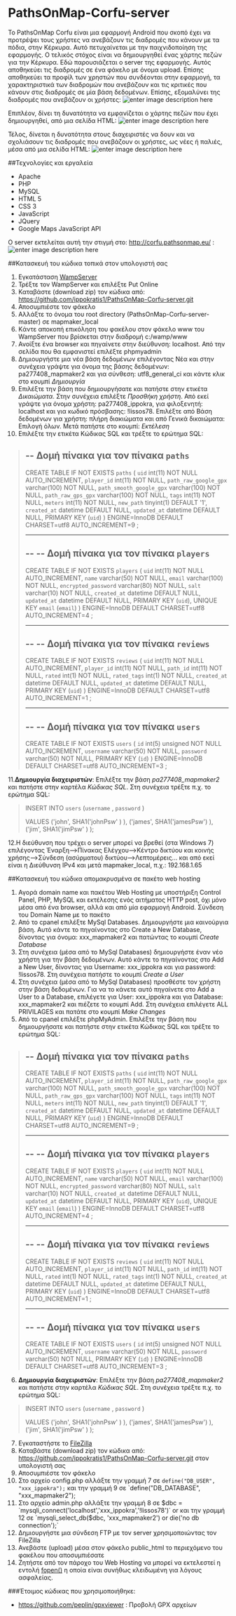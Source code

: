 # PathsOnMap-Corfu-server

Το PathsOnMap Corfu είναι μια εφαρμογή Android που σκοπό έχει να προτρέψει τους χρήστες να ανεβάζουν τις διαδρομές που κάνουν με τα πόδια, στην Κέρκυρα. Αυτό πετυχαίνεται με την παιχνιδοποίηση της εφαρμογής. Ο τελικός στόχος είναι να δημιουργηθεί ένας χάρτης πεζών για την Κέρκυρα. 
Εδώ παρουσιάζεται ο server της εφαρμογής. Αυτός αποθηκεύει τις διαδρομές σε ένα φάκελο με όνομα upload. Επίσης αποθηκεύει τα προφίλ των χρηστών που συνδέονται στην εφαρμογή, τα χαρακτηριστικά των διαδρομών που ανεβάζουν και τις κριτικές που κάνουν στις διαδρομές σε μία βάση δεδομένων.
Επίσης, εξομαλύνει της διαδρομές που ανεβάζουν οι χρήστες:
![enter image description here](https://cloud.githubusercontent.com/assets/3535061/9038287/e22026b0-39fb-11e5-88bd-121acd43572b.gif)

 Επιπλέον, δίνει τη δυνατότητα να εμφανίζεται ο χάρτης πεζών που έχει δημιουργηθεί, από μια σελίδα HTML:
 ![enter image description here](https://cloud.githubusercontent.com/assets/3535061/9038283/dd60c7b0-39fb-11e5-87a7-3b679fd1b6f1.png)
 
Τέλος, δίνεται η δυνατότητα στους διαχειριστές να δουν και να σχολιάσουν τις διαδρομές που ανεβάζουν οι χρήστες, ως νέες ή παλιές, μέσα από μια σελίδα HTML:
![enter image description here](https://cloud.githubusercontent.com/assets/3535061/9038280/d8e02168-39fb-11e5-8b4a-d2992e48efb8.png)


##Τεχνολογίες και εργαλεία

 - Apache
 - PHP
 - MySQL
 - HTML 5
 - CSS 3
 - JavaScript
 - JQuery 
 - Google Maps JavaScript API 

Ο server εκτελείται αυτή την στιγμή στο: http://corfu.pathsonmap.eu/ :
![enter image description here](https://cloud.githubusercontent.com/assets/3535061/9038289/e89de6f8-39fb-11e5-93a1-54eb64db6ca2.png)


##Κατασκευή του κώδικα τοπικά στον υπολογιστή σας

 1. Εγκατάσταση [WampServer](http://www.wampserver.com/en/)
 2. Τρέξτε τον WampServer και επιλέξτε Put Online
 3. Καταβάστε (download zip) τον κώδικα από: https://github.com/ippokratis1/PathsOnMap-Corfu-server.git
 4. Αποσυμπιέστε τον φάκελο
 5. Αλλάξτε το όνομα του root directory (PathsOnMap-Corfu-server-master) σε mapmaker_local
 6. Kάντε αποκοπή επικόληση του φακέλου στον φάκελο www του WampServer που βρίσκεται στην διαδρομή c:/wamp/www
 7. Ανοίξτε ένα browser και πηγαίνετε στην διεύθυνση: localhost. Από την σελίδα που θα εμφανιστεί επιλέξτε phpmyadmin
 8. Δημιουργήστε μια νέα βάση δεδομένων επιλέγοντας Νέα και στην συνέχεια γράψτε για όνομα της βάσης δεδομένων: pa277408_mapmaker2 και για σύνθεση: utf8_general_ci και κάντε κλικ στο κουμπί *Δημιουργία*
 9. Επιλέξτε την βάση που δημιουργήσατε και πατήστε στην ετικέτα *Δικαιώματα*. Στην συνέχεια επιλέξτε *Προσθήκη χρήστη*. Από εκεί γράψτε για όνομα χρήστη: pa277408_ippokra, για φιλοξενητή: localhost και για κωδικό πρόσβασης: !lissos78. Επιλέξτε από Βάση δεδομένων για χρήστη: πλήρη διακιώματα και από Γενικά δικαιώματα: Επιλογή όλων. Μετά πατήστε στο κουμπί: *Εκτέλεση*
 10. Επιλέξτε την ετικέτα Κώδικας SQL και τρέξτε το ερώτημα SQL: 

>-- Δομή πίνακα για τον πίνακα `paths`
>--
>
>CREATE TABLE IF NOT EXISTS `paths` (
>  `uid` int(11) NOT NULL AUTO_INCREMENT,
>  `player_id` int(11) NOT NULL,
>  `path_raw_google_gpx` varchar(100) NOT NULL,
>  `path_smooth_google_gpx` varchar(100) NOT NULL,
>  `path_raw_gps_gpx` varchar(100) NOT NULL,
>  `tags` int(11) NOT NULL,
>  `meters` int(11) NOT NULL,
>   `new_path` tinyint(1) DEFAULT '1',
>  `created_at` datetime DEFAULT NULL,
>  `updated_at` datetime DEFAULT NULL,
>  PRIMARY KEY (`uid`)
>) ENGINE=InnoDB  DEFAULT CHARSET=utf8 AUTO_INCREMENT=9 ;
>
>-- --------------------------------------------------------
>
>--
>-- Δομή πίνακα για τον πίνακα `players`
>--
>
>CREATE TABLE IF NOT EXISTS `players` (
>  `uid` int(11) NOT NULL AUTO_INCREMENT,
>  `name` varchar(50) NOT NULL,
>  `email` varchar(100) NOT NULL,
>  `encrypted_password` varchar(80) NOT NULL,
>  `salt` varchar(10) NOT NULL,
>  `created_at` datetime DEFAULT NULL,
>  `updated_at` datetime DEFAULT NULL,
>  PRIMARY KEY (`uid`),
>  UNIQUE KEY `email` (`email`)
>) ENGINE=InnoDB  DEFAULT CHARSET=utf8 AUTO_INCREMENT=4 ;
>
>-- --------------------------------------------------------
>
>--
>-- Δομή πίνακα για τον πίνακα `reviews`
>--
>
>CREATE TABLE IF NOT EXISTS `reviews` (
>  `uid` int(11) NOT NULL AUTO_INCREMENT,
>  `player_id` int(11) NOT NULL,
>  `path_id` int(11) NOT NULL,
>  `rated` int(1) NOT NULL,
>  `rated_tags` int(1) NOT NULL,
>  `created_at` datetime DEFAULT NULL,
>  `updated_at` datetime DEFAULT NULL,
>  PRIMARY KEY (`uid`)
>) ENGINE=InnoDB DEFAULT CHARSET=utf8 AUTO_INCREMENT=1 ;
>
>-- --------------------------------------------------------
>
>--
>-- Δομή πίνακα για τον πίνακα `users`
>--
>
>CREATE TABLE IF NOT EXISTS `users` (
> `id` int(5) unsigned NOT NULL AUTO_INCREMENT,
> `username` varchar(50) NOT NULL,
>  `password` varchar(50) NOT NULL,
>  PRIMARY KEY (`id`)
>) ENGINE=InnoDB  DEFAULT CHARSET=utf8 AUTO_INCREMENT=3 ;

11.**Δημιουργία διαχειριστών**: Επιλέξτε την βάση *pa277408_mapmaker2* και πατήστε στην καρτέλα *Κώδικας SQL*. Στη συνέχεια τρέξτε π.χ. το ερώτημα SQL:
 

> INSERT  INTO `users` 
>       (`username` , `password` )
>
>VALUES ('john',  SHA1('johnPsw' ) ), 
>       ('james', SHA1('jamesPsw') ),
>       ('jim',   SHA1('jimPsw'  ) );

12.Η διεύθυνση που τρέχει ο server μπορεί να βρεθεί (στα Windows 7) επιλέγοντας Έναρξη-->Πίνακας Ελέγχου-->Κέντρο δικτύου και κοινής χρήσης-->Σύνδεση (ασύρματου) δικτύου-->Λεπτομέρεις... και από εκεί είναι η Διεύθυνση IPv4 και μετά mapmaker_local, π.χ.: 192.168.1.65
 
##Κατασκευή του κώδικα απομακρυσμένα σε πακέτο web hosting

 1. Αγορά domain name και πακέτου Web Hosting με υποστήριξη Control Panel, PHP, MySQL και εκτέλεσης ενός αιτήματος HTTP post, όχι μόνο μέσα από ένα browser, αλλά και από μία εφαρμογή Android. Σύνδεση του Domain Name με το πακέτο
 2. Από το cpanel επιλέξτε MySql Databases. Δημιουργήστε μια καινούργια βάση.  Αυτό κάντε το πηγαίνοντας στο Create a New Database, δίνοντας για όνομα: xxx_mapmaker2 και πατώντας το κουμπί *Create Database*
 3. Στη συνέχεια (μέσα από το MySql Databases) δημιουργήστε έναν νέο χρήστη για την βάση δεδομένων. Αυτό κάντε το πηγαίνοντας στο Add a New User, δίνοντας για Username: xxx_ippokra και για password: !lissos78. Στη συνέχεια πατήστε το κουμπί *Create a User*
 4. Στη συνέχεια (μέσα από το MySql Databases) προσθέστε τον χρήστη στην βάση δεδομένων. Για να το κάνετε αυτό πηγαίνετε στο Add a User to a Database, επιλέγετε για User: xxx_ippokra και για Database: xxx_mapmaker2 και πιέζετε το κουμπί Add. Στη συνέχεια επιλέγετε ALL PRIVILAGES και πατάτε στο κουμπί *Make Changes*
 5. Από το cpanel επιλέξτε phpMyAdmin. Επιλέξτε την βάση που δημιουργήσατε και πατήστε στην ετικέτα Κώδικας SQL και τρέξτε το ερώτημα SQL: 
>-- Δομή πίνακα για τον πίνακα `paths`
>--
>
>CREATE TABLE IF NOT EXISTS `paths` (
>  `uid` int(11) NOT NULL AUTO_INCREMENT,
>  `player_id` int(11) NOT NULL,
>  `path_raw_google_gpx` varchar(100) NOT NULL,
>  `path_smooth_google_gpx` varchar(100) NOT NULL,
>  `path_raw_gps_gpx` varchar(100) NOT NULL,
>  `tags` int(11) NOT NULL,
>  `meters` int(11) NOT NULL,
>   `new_path` tinyint(1) DEFAULT '1',
>  `created_at` datetime DEFAULT NULL,
>  `updated_at` datetime DEFAULT NULL,
>  PRIMARY KEY (`uid`)
>) ENGINE=InnoDB  DEFAULT CHARSET=utf8 AUTO_INCREMENT=9 ;
>
>-- --------------------------------------------------------
>
>--
>-- Δομή πίνακα για τον πίνακα `players`
>--
>
>CREATE TABLE IF NOT EXISTS `players` (
>  `uid` int(11) NOT NULL AUTO_INCREMENT,
>  `name` varchar(50) NOT NULL,
>  `email` varchar(100) NOT NULL,
>  `encrypted_password` varchar(80) NOT NULL,
>  `salt` varchar(10) NOT NULL,
>  `created_at` datetime DEFAULT NULL,
>  `updated_at` datetime DEFAULT NULL,
>  PRIMARY KEY (`uid`),
>  UNIQUE KEY `email` (`email`)
>) ENGINE=InnoDB  DEFAULT CHARSET=utf8 AUTO_INCREMENT=4 ;
>
>-- --------------------------------------------------------
>
>--
>-- Δομή πίνακα για τον πίνακα `reviews`
>--
>
>CREATE TABLE IF NOT EXISTS `reviews` (
>  `uid` int(11) NOT NULL AUTO_INCREMENT,
>  `player_id` int(11) NOT NULL,
>  `path_id` int(11) NOT NULL,
>  `rated` int(1) NOT NULL,
>  `rated_tags` int(1) NOT NULL,
>  `created_at` datetime DEFAULT NULL,
>  `updated_at` datetime DEFAULT NULL,
>  PRIMARY KEY (`uid`)
>) ENGINE=InnoDB DEFAULT CHARSET=utf8 AUTO_INCREMENT=1 ;
>
>-- --------------------------------------------------------
>
>--
>-- Δομή πίνακα για τον πίνακα `users`
>--
>
>CREATE TABLE IF NOT EXISTS `users` (
> `id` int(5) unsigned NOT NULL AUTO_INCREMENT,
> `username` varchar(50) NOT NULL,
>  `password` varchar(50) NOT NULL,
>  PRIMARY KEY (`id`)
>) ENGINE=InnoDB  DEFAULT CHARSET=utf8 AUTO_INCREMENT=3 ;

 6. **Δημιουργία διαχειριστών**: Επιλέξτε την βάση *pa277408_mapmaker2* και πατήστε στην καρτέλα *Κώδικας SQL*. Στη συνέχεια τρέξτε π.χ. το ερώτημα SQL:
> INSERT  INTO `users` 
>       (`username` , `password` )
>
>VALUES ('john',  SHA1('johnPsw' ) ), 
>       ('james', SHA1('jamesPsw') ),
>       ('jim',   SHA1('jimPsw'  ) );

 7. Εγκαταστήστε το [FileZilla](https://filezilla-project.org/)
 8. Καταβάστε (download zip) τον κώδικα από: https://github.com/ippokratis1/PathsOnMap-Corfu-server.git στον υπολογιστή σας
 9. Αποσυμπιέστε τον φάκελο
 10. Στο αρχείο config.php αλλάξτε την γραμμή 7 σε `define("DB_USER", "xxx_ippokra");` και την γραμμή 9 σε `define("DB_DATABASE", "xxx_mapmaker2");
 11. Στο αρχείο admin.php αλλάξτε την γραμμή 8 σε $dbc = `mysqli_connect('localhost','xxx_ippokra','!lissos78')` or  και την γραμμή 12 σε `mysqli_select_db($dbc, 'xxx_mapmaker2') or die('no db connection');`
 12. Δημιουργήστε μια σύνδεση FTP με τον server χρησιμοποιώντας τον FileZilla
 13. Ανεβάστε (upload) μέσα στον φάκελο public_html το περιεχόμενο του φακέλου που αποσυμπιέσατε
 14. Ζητήστε από τον πάροχο του Web Hosting να μπορεί να εκτελεστεί η εντολή [fopen()](https://smyl.es/enable-fopen-only-for-a-specific-cpanel-or-linux-user-with-suphp/) η οποία είναι συνήθως κλειδωμένη για λόγους ασφαλείας.

 
###Έτοιμος κώδικας που χρησιμοποιήθηκε: 

 - https://github.com/peplin/gpxviewer : Προβολή GPX αρχείων





